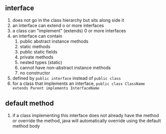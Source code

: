 ## interface
1. does not go in the class hierarchy but sits along side it
2. an interface can extend o or more interfaces
3. a class can "implement" (extends) 0 or more interfaces
4. an interface can contain
    1. public abstract instance methods
    2. static methods
    3. public static fields
    4. private methods
    5. nested types (static)
    6. cannot have non-abstract instance methods
    7. no constructor
5. defined by `public interface` instead of `public class`
6. for a class that implements an interface, `public class ClassName extends Parent implements InterfaceName`

## default method
1. if a class implementing this interface does not already have the method or override the method, java will automatically override using the default method body
